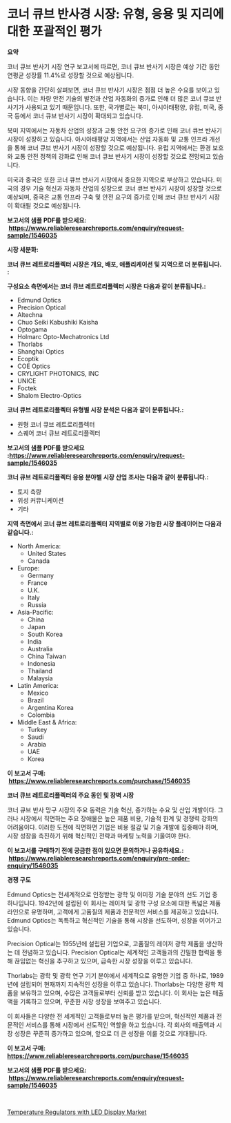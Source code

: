 <p><h1>코너 큐브 반사경 시장: 유형, 응용 및 지리에 대한 포괄적인 평가</h1></p><p><strong>요약</strong></p>
<p><p>코너 큐브 반사기 시장 연구 보고서에 따르면, 코너 큐브 반사기 시장은 예상 기간 동안 연평균 성장률 11.4%로 성장할 것으로 예상됩니다. </p><p>시장 동향을 간단히 살펴보면, 코너 큐브 반사기 시장은 점점 더 높은 수요를 보이고 있습니다. 이는 차량 안전 기술의 발전과 산업 자동화의 증가로 인해 더 많은 코너 큐브 반사기가 사용되고 있기 때문입니다. 또한, 국가별로는 북미, 아시아태평양, 유럽, 미국, 중국 등에서 코너 큐브 반사기 시장이 확대되고 있습니다.</p><p>북미 지역에서는 자동차 산업의 성장과 교통 안전 요구의 증가로 인해 코너 큐브 반사기 시장이 성장하고 있습니다. 아시아태평양 지역에서는 산업 자동화 및 교통 인프라 개선을 통해 코너 큐브 반사기 시장이 성장할 것으로 예상됩니다. 유럽 지역에서는 환경 보호와 교통 안전 정책의 강화로 인해 코너 큐브 반사기 시장이 성장할 것으로 전망되고 있습니다.</p><p>미국과 중국은 또한 코너 큐브 반사기 시장에서 중요한 지역으로 부상하고 있습니다. 미국의 경우 기술 혁신과 자동차 산업의 성장으로 코너 큐브 반사기 시장이 성장할 것으로 예상되며, 중국은 교통 인프라 구축 및 안전 요구의 증가로 인해 코너 큐브 반사기 시장이 확대될 것으로 예상됩니다.</p></p>
<p><strong>보고서의 샘플 PDF를 받으세요: &nbsp;<a href="https://www.reliableresearchreports.com/enquiry/request-sample/1546035">https://www.reliableresearchreports.com/enquiry/request-sample/1546035</a></strong></p>
<p><strong>시장 세분화:</strong></p>
<p><strong> 코너 큐브 레트로리플렉터 시장은 개요, 배포, 애플리케이션 및 지역으로 더 분류됩니다. :</strong></p>
<p><strong>구성요소 측면에서는 코너 큐브 레트로리플렉터 시장은 다음과 같이 분류됩니다.:</strong></p>
<p><ul><li>Edmund Optics</li><li>Precision Optical</li><li>Altechna</li><li>Chuo Seiki Kabushiki Kaisha</li><li>Optogama</li><li>Holmarc Opto-Mechatronics Ltd</li><li>Thorlabs</li><li>Shanghai Optics</li><li>Ecoptik</li><li>COE Optics</li><li>CRYLIGHT PHOTONICS, INC</li><li>UNICE</li><li>Foctek</li><li>Shalom Electro-Optics</li></ul></p>
<p><strong> 코너 큐브 레트로리플렉터 유형별 시장 분석은 다음과 같이 분류됩니다.:</strong></p>
<p><ul><li>원형 코너 큐브 레트로리플렉터</li><li>스퀘어 코너 큐브 레트로리플렉터</li></ul></p>
<p><strong>보고서의 샘플 PDF를 받으세요 :<a href="https://www.reliableresearchreports.com/enquiry/request-sample/1546035">https://www.reliableresearchreports.com/enquiry/request-sample/1546035</a></strong></p>
<p><strong> 코너 큐브 레트로리플렉터 응용 분야별 시장 산업 조사는 다음과 같이 분류됩니다.:</strong></p>
<p><ul><li>토지 측량</li><li>위성 커뮤니케이션</li><li>기타</li></ul></p>
<p><strong>지역 측면에서 코너 큐브 레트로리플렉터 지역별로 이용 가능한 시장 플레이어는 다음과 같습니다.:</strong></p>
<p><ul>
    <li>
        North America:
        <ul>
            <li>United States</li>
            <li>Canada</li>
        </ul>
    </li>
    <li>
        Europe:
        <ul>
            <li>Germany</li>
            <li>France</li>
            <li>U.K.</li>
            <li>Italy</li>
            <li>Russia</li>
        </ul>
    </li>
    <li>
        Asia-Pacific:
        <ul>
            <li>China</li>
            <li>Japan</li>
            <li>South Korea</li>
            <li>India</li>
            <li>Australia</li>
            <li>China Taiwan</li>
            <li>Indonesia</li>
            <li>Thailand</li>
            <li>Malaysia</li>
        </ul>
    </li>
    <li>
        Latin America:
        <ul>
            <li>Mexico</li>
            <li>Brazil</li>
            <li>Argentina Korea</li>
            <li>Colombia</li>
        </ul>
    </li>
    <li>
        Middle East & Africa:
        <ul>
            <li>Turkey</li>
            <li>Saudi</li>
            <li>Arabia</li>
            <li>UAE</li>
            <li>Korea</li>
        </ul>
    </li>
    </ul></p>
<p><strong>이 보고서 구매: &nbsp;<a href="https://www.reliableresearchreports.com/purchase/1546035">https://www.reliableresearchreports.com/purchase/1546035</a></strong></p>
<p><strong>코너 큐브 레트로리플렉터의 주요 동인 및 장벽 시장</strong></p>
<p><p>코너 큐브 반사 망구 시장의 주요 동력은 기술 혁신, 증가하는 수요 및 산업 개발이다. 그러나 시장에서 직면하는 주요 장애물은 높은 제품 비용, 기술적 한계 및 경쟁력 강화의 어려움이다. 이러한 도전에 직면하면 기업은 비용 절감 및 기술 개발에 집중해야 하며, 시장 성장을 촉진하기 위해 혁신적인 전략과 마케팅 노력을 기울여야 한다.</p></p>
<p><strong>이 보고서를 구매하기 전에 궁금한 점이 있으면 문의하거나 공유하세요.: &nbsp;<a href="https://www.reliableresearchreports.com/enquiry/pre-order-enquiry/1546035">https://www.reliableresearchreports.com/enquiry/pre-order-enquiry/1546035</a></strong></p>
<p><strong>경쟁 구도</strong></p>
<p><p>Edmund Optics는 전세계적으로 인정받는 광학 및 이미징 기술 분야의 선도 기업 중 하나입니다. 1942년에 설립된 이 회사는 레이저 및 광학 구성 요소에 대한 폭넓은 제품 라인으로 유명하며, 고객에게 고품질의 제품과 전문적인 서비스를 제공하고 있습니다. Edmund Optics는 독특하고 혁신적인 기술을 통해 시장을 선도하며, 성장을 이어가고 있습니다.</p><p>Precision Optical는 1955년에 설립된 기업으로, 고품질의 레이저 광학 제품을 생산하는 데 전념하고 있습니다. Precision Optical는 세계적인 고객들과의 긴밀한 협력을 통해 끊임없는 혁신을 추구하고 있으며, 급속한 시장 성장을 이루고 있습니다.</p><p>Thorlabs는 광학 및 광학 연구 기기 분야에서 세계적으로 유명한 기업 중 하나로, 1989년에 설립되어 현재까지 지속적인 성장을 이루고 있습니다. Thorlabs는 다양한 광학 제품을 보유하고 있으며, 수많은 고객들로부터 신뢰를 받고 있습니다. 이 회사는 높은 매출액을 기록하고 있으며, 꾸준한 시장 성장을 보여주고 있습니다.</p><p>이 회사들은 다양한 전 세계적인 고객들로부터 높은 평가를 받으며, 혁신적인 제품과 전문적인 서비스를 통해 시장에서 선도적인 역할을 하고 있습니다. 각 회사의 매출액과 시장 성장은 꾸준히 증가하고 있으며, 앞으로 더 큰 성장을 이룰 것으로 기대됩니다.</p></p>
<p><strong>이 보고서 구매: &nbsp; <a href="https://www.reliableresearchreports.com/purchase/1546035">https://www.reliableresearchreports.com/purchase/1546035</a></strong></p>
<p><strong>보고서의 샘플 PDF를 받으세요: &nbsp;<a href="https://www.reliableresearchreports.com/enquiry/request-sample/1546035">https://www.reliableresearchreports.com/enquiry/request-sample/1546035</a></strong><strong></strong></p>
<p>&nbsp;</p>
<p><p><a href="https://github.com/WillieWoodard/Market-Research-Report-List-4/blob/main/temperature-regulators-with-led-display-market.md">Temperature Regulators with LED Display Market</a></p></p>